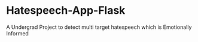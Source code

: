 # Hatespeech-App-Flask

A Undergrad Project to detect multi target hatespeech which is Emotionally Informed
